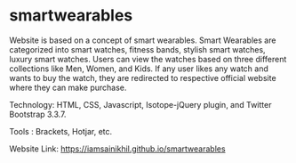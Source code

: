 # smartwearables

Website is based on a concept of smart wearables. Smart Wearables are categorized into smart watches, fitness bands, stylish smart watches, luxury smart watches. Users can view the watches based on three different collections like Men, Women, and Kids. If any user likes any watch and wants to buy the watch, they are redirected to respective official website where they can make purchase.

Technology: HTML, CSS, Javascript, Isotope-jQuery plugin, and Twitter Bootstrap 3.3.7.

Tools : Brackets, Hotjar, etc.

Website Link: https://iamsainikhil.github.io/smartwearables
